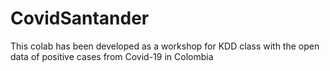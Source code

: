# CovidSantander
This colab has been developed as a workshop for KDD class with the open data of positive cases from Covid-19 in Colombia
